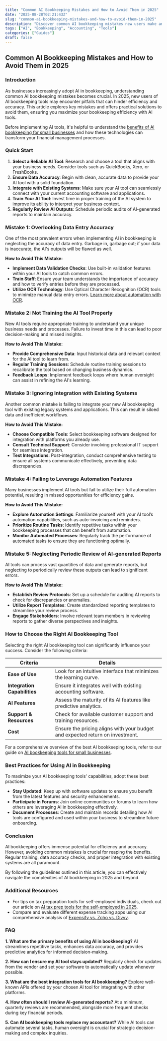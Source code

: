 ```yaml
---
title: "Common AI Bookkeeping Mistakes and How to Avoid Them in 2025"
date: "2025-08-28T02:21:43Z"
slug: "common-ai-bookkeeping-mistakes-and-how-to-avoid-them-in-2025"
description: "Discover common AI bookkeeping mistakes new users make and learn effective strategies to avoid them, ensuring accurate financial management."
tags: ["AI", "Bookkeeping", "Accounting", "Tools"]
categories: ["Guides"]
draft: false
---
```


## Common AI Bookkeeping Mistakes and How to Avoid Them in 2025

### Introduction

As businesses increasingly adopt AI in bookkeeping, understanding common AI bookkeeping mistakes becomes crucial. In 2025, new users of AI bookkeeping tools may encounter pitfalls that can hinder efficiency and accuracy. This article explores key mistakes and offers practical solutions to avoid them, ensuring you maximize your bookkeeping efficiency with AI tools.

Before implementing AI tools, it's helpful to understand the [benefits of AI bookkeeping for small businesses](/posts/ai-bookkeeping-benefits-for-small-businesses-in-2025) and how these technologies can transform your financial management processes.

### Quick Start

1. **Select a Reliable AI Tool**: Research and choose a tool that aligns with your business needs. Consider tools such as QuickBooks, Xero, or FreshBooks.
2. **Ensure Data Accuracy**: Begin with clean, accurate data to provide your AI tool with a solid foundation.
3. **Integrate with Existing Systems**: Make sure your AI tool can seamlessly connect with your current accounting software and applications.
4. **Train Your AI Tool**: Invest time in proper training of the AI system to improve its ability to interpret your business context.
5. **Regularly Review AI Outputs**: Schedule periodic audits of AI-generated reports to maintain accuracy.

### Mistake 1: Overlooking Data Entry Accuracy

One of the most prevalent errors when implementing AI in bookkeeping is neglecting the accuracy of data entry. Garbage in, garbage out; if your data is inaccurate, the AI's outputs will be flawed as well.

**How to Avoid This Mistake:**

- **Implement Data Validation Checks**: Use built-in validation features within your AI tools to catch common errors.
- **Train Staff**: Ensure your team understands the importance of accuracy and how to verify entries before they are processed.
- **Utilize OCR Technology**: Use Optical Character Recognition (OCR) tools to minimize manual data entry errors. [Learn more about automation with OCR](/posts/how-to-automate-bookkeeping-with-ai-quickbooks-receipt-ocr).

### Mistake 2: Not Training the AI Tool Properly

New AI tools require appropriate training to understand your unique business needs and processes. Failure to invest time in this can lead to poor decision-making and missed insights.

**How to Avoid This Mistake:**

- **Provide Comprehensive Data**: Input historical data and relevant context for the AI tool to learn from.
- **Regular Training Sessions**: Schedule routine training sessions to recalibrate the tool based on changing business dynamics.
- **Feedback Loops**: Implement feedback loops where human oversight can assist in refining the AI's learning.

### Mistake 3: Ignoring Integration with Existing Systems

Another common mistake is failing to integrate your new AI bookkeeping tool with existing legacy systems and applications. This can result in siloed data and inefficient workflows.

**How to Avoid This Mistake:**

- **Choose Compatible Tools**: Select bookkeeping software designed for integration with platforms you already use.
- **Consult Technical Support**: Consider involving professional IT support for seamless integration.
- **Test Integrations**: Post-integration, conduct comprehensive testing to ensure all systems communicate effectively, preventing data discrepancies.

### Mistake 4: Failing to Leverage Automation Features

Many businesses implement AI tools but fail to utilize their full automation potential, resulting in missed opportunities for efficiency gains.

**How to Avoid This Mistake:**

- **Explore Automation Settings**: Familiarize yourself with your AI tool’s automation capabilities, such as auto-invoicing and reminders.
- **Prioritize Routine Tasks**: Identify repetitive tasks within your bookkeeping processes that can benefit from automation.
- **Monitor Automated Processes**: Regularly track the performance of automated tasks to ensure they are functioning optimally.

### Mistake 5: Neglecting Periodic Review of AI-generated Reports

AI tools can process vast quantities of data and generate reports, but neglecting to periodically review these outputs can lead to significant errors.

**How to Avoid This Mistake:**

- **Establish Review Protocols**: Set up a schedule for auditing AI reports to check for discrepancies or anomalies.
- **Utilize Report Templates**: Create standardized reporting templates to streamline your review process.
- **Engage Stakeholders**: Involve relevant team members in reviewing reports to gather diverse perspectives and insights.

### How to Choose the Right AI Bookkeeping Tool

Selecting the right AI bookkeeping tool can significantly influence your success. Consider the following criteria:

| **Criteria**         | **Details**                                                            |
|----------------------|------------------------------------------------------------------------|
| **Ease of Use**      | Look for an intuitive interface that minimizes the learning curve.     |
| **Integration Capabilities** | Ensure it integrates well with existing accounting software.       |
| **AI Features**      | Assess the maturity of its AI features like predictive analytics.      |
| **Support & Resources** | Check for available customer support and training resources.         |
| **Cost**             | Ensure the pricing aligns with your budget and expected return on investment. |

For a comprehensive overview of the best AI bookkeeping tools, refer to our guide on [AI bookkeeping tools for small businesses](/posts/best-ai-bookkeeping-tools-for-small-businesses-2025).

### Best Practices for Using AI in Bookkeeping

To maximize your AI bookkeeping tools' capabilities, adopt these best practices:

- **Stay Updated**: Keep up with software updates to ensure you benefit from the latest features and security enhancements.
- **Participate in Forums**: Join online communities or forums to learn how others are leveraging AI in bookkeeping effectively.
- **Document Processes**: Create and maintain records detailing how AI tools are configured and used within your business to streamline future onboarding.

### Conclusion

AI bookkeeping offers immense potential for efficiency and accuracy. However, avoiding common mistakes is crucial for reaping the benefits. Regular training, data accuracy checks, and proper integration with existing systems are all paramount.

By following the guidelines outlined in this article, you can effectively navigate the complexities of AI bookkeeping in 2025 and beyond.

### Additional Resources

- For tips on tax preparation tools for self-employed individuals, check out our article on [AI tax prep tools for the self-employed in 2025](/posts/ai-tax-prep-tools-for-self-employed-in-2025).
- Compare and evaluate different expense tracking apps using our comprehensive analysis of [Expensify vs. Zoho vs. Divvy](/posts/ai-expense-tracking-apps-compared-expensify-vs-zoho-vs-divvy).

### FAQ

**1. What are the primary benefits of using AI in bookkeeping?**
AI streamlines repetitive tasks, enhances data accuracy, and provides predictive analytics for informed decision-making.

**2. How can I ensure my AI tool stays updated?**
Regularly check for updates from the vendor and set your software to automatically update whenever possible.

**3. What are the best integration tools for AI bookkeeping?**
Explore well-known APIs offered by your chosen AI tool for integrating with other platforms.

**4. How often should I review AI-generated reports?**
At a minimum, quarterly reviews are recommended, alongside more frequent checks during key financial periods.

**5. Can AI bookkeeping tools replace my accountant?**
While AI tools can automate several tasks, human oversight is crucial for strategic decision-making and complex inquiries.
